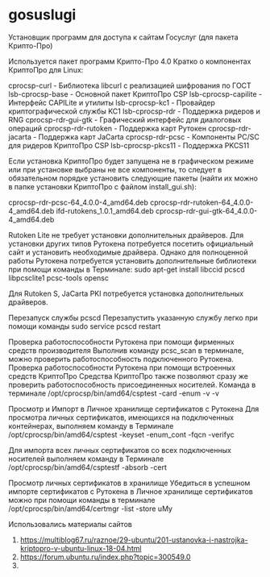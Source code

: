 # gosuslugi
Установщик программ для доступа к сайтам Госуслуг (для пакета Крипто-Про)

Используется пакет программ Крипто-Про 4.0
Кратко о компонентах  КриптоПро для Linux:

cprocsp-curl - Библиотека libcurl с реализацией шифрования по ГОСТ
lsb-cprocsp-base - Основной пакет КриптоПро CSP
lsb-cprocsp-capilite - Интерфейс CAPILite и утилиты
lsb-cprocsp-kc1 - Провайдер криптографической службы KC1
lsb-cprocsp-rdr - Поддержка ридеров и RNG
cprocsp-rdr-gui-gtk - Графический интерфейс для диалоговых операций
cprocsp-rdr-rutoken - Поддержка карт Рутокен
cprocsp-rdr-jacarta - Поддержка карт JaCarta
cprocsp-rdr-pcsc - Компоненты PC/SC для ридеров КриптоПро CSP
lsb-cprocsp-pkcs11 - Поддержка PKCS11

Если установка КриптоПро будет запущена не в графическом режиме или при установке выбраны не все компоненты, то следует в обязательном порядке установить следующие пакеты (найти их можно в папке установки КриптоПро с файлом install_gui.sh):

cprocsp-rdr-pcsc-64_4.0.0-4_amd64.deb
cprocsp-rdr-rutoken-64_4.0.0-4_amd64.deb
ifd-rutokens_1.0.1_amd64.deb
cprocsp-rdr-gui-gtk-64_4.0.0-4_amd64.deb


Rutoken Lite не требует установки дополнительных драйверов. Для установки других типов Рутокена потребуется посетить официальный сайт и установить необходимые драйвера.
Однако для полноценной работы Рутокена потребуется установить дополнительные библиотеки при помощи команды в Терминале:
sudo apt-get install libccid pcscd libpcsclite1 pcsc-tools opensc

Для Rutoken S, JaCarta PKI потребуется установка дополнительных драйверов.

Перезапуск службы pcscd
Перезапустить указанную службу легко при помощи команды
sudo service pcscd restart

Проверка работоспособности Рутокена при помощи фирменных средств производителя
Выполнив команду pcsc_scan в терминале, можно проверить работоспособность подключенного Рутокена.
Проверка работоспособности Рутокена при помощи встроенных средств КриптоПро
Средства КриптоПро также позволяют сразу же проверить работоспособность присоединенных носителей. Команда в терминале
/opt/cprocsp/bin/amd64/csptest -card -enum -v -v

Просмотр и Импорт в Личное хранилище сертификатов с Рутокена
Для просмотра личных сертификатов, имеющихся на подключенных контейнерах, выполняем команду в Терминале
/opt/cprocsp/bin/amd64/csptest -keyset -enum_cont -fqcn -verifyc

Для импорта всех личных сертификатов со всех подключенных носителей выполняем команду в Терминале
/opt/cprocsp/bin/amd64/csptestf -absorb -cert

Просмотр личных сертификатов в хранилище
Убедиться в успешном импорте сертификатов с Рутокена в Личное хранилище сертификатов можно при помощи команды в терминале
/opt/cprocsp/bin/amd64/certmgr -list -store uMy



Использовались материалы сайтов
1. https://multiblog67.ru/raznoe/29-ubuntu/201-ustanovka-i-nastrojka-kriptopro-v-ubuntu-linux-18-04.html
2. https://forum.ubuntu.ru/index.php?topic=300549.0
3. 
